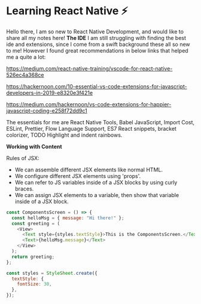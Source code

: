 # Learning React Native ⚡️
Hello there, I am so new to React Native Development, and would like to share all my notes here!
<strong>The IDE</strong>
I am still struggling with finding the best ide and extensions, since I come from a swift background these all so new to me! However I found great recommendations in below links that helped me a quite a lot:

https://medium.com/react-native-training/vscode-for-react-native-526ec4a368ce

https://hackernoon.com/10-essential-vs-code-extensions-for-javascript-developers-in-2019-e8320e3f421e

https://medium.com/hackernoon/vs-code-extensions-for-happier-javascript-coding-e258f72dd9c1

The essentials for me are React Native Tools, Babel JavaScript, Import Cost, ESLint, Prettier, Flow Language Support, ES7 React snippets, bracket colorizer, TODO Highlight and indent rainbows.

<strong>Working with Content</strong>

Rules of JSX: 
- We can assemble different JSX elements like normal HTML.
- We configure different JSX elements using 'props'.
- We can refer to JS variables inside of a JSX blocks by using curly braces.
- We can assign JSX elements to a variable, then show that variable inside of a JSX block.

```javascript
const ComponentsScreen = () => {
  const helloMsg = { message: "Hi there!" };
  const greeting = (
    <View>
      <Text style={styles.textStyle}>This is the ComponentsScreen.</Text>
      <Text>{helloMsg.message}</Text>
    </View>
  );
  return greeting;
};

const styles = StyleSheet.create({
  textStyle: {
    fontSize: 30,
  },
});

```
